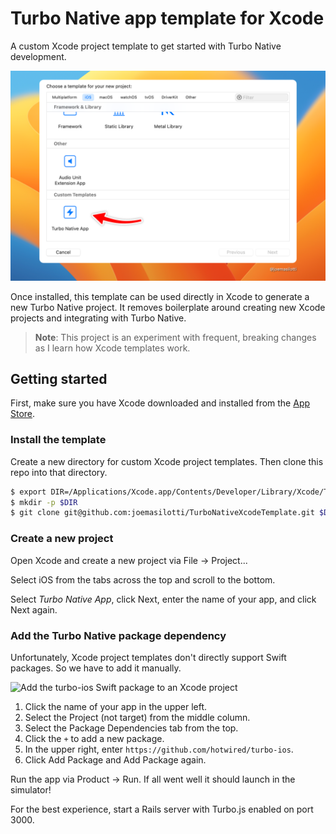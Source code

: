 # Turbo Native app template for Xcode

A custom Xcode project template to get started with Turbo Native development.

![Turbo Native App template in Xcode](.github/images/turbo-native-app-template.png)

Once installed, this template can be used directly in Xcode to generate a new Turbo Native project. It removes boilerplate around creating new Xcode projects and integrating with Turbo Native.

> **Note**: This project is an experiment with frequent, breaking changes as I learn how Xcode templates work.

## Getting started

First, make sure you have Xcode downloaded and installed from the [App Store](https://apps.apple.com/us/app/xcode/id497799835).

### Install the template

Create a new directory for custom Xcode project templates. Then clone this repo into that directory.

```bash
$ export DIR=/Applications/Xcode.app/Contents/Developer/Library/Xcode/Templates/Custom\ Templates
$ mkdir -p $DIR
$ git clone git@github.com:joemasilotti/TurboNativeXcodeTemplate.git $DIR/Turbo\ Native\ App.xctemplate
```

### Create a new project

Open Xcode and create a new project via File → Project...

Select iOS from the tabs across the top and scroll to the bottom.

Select _Turbo Native App_, click Next, enter the name of your app, and click Next again.

### Add the Turbo Native package dependency

Unfortunately, Xcode project templates don't directly support Swift packages. So we have to add it manually.

![Add the turbo-ios Swift package to an Xcode project](.github/images/add-turbo-ios-swift-package.gif)

1. Click the name of your app in the upper left.
1. Select the Project (not target) from the middle column.
1. Select the Package Dependencies tab from the top.
1. Click the `+` to add a new package.
1. In the upper right, enter `https://github.com/hotwired/turbo-ios`.
1. Click Add Package and Add Package again.

Run the app via Product → Run. If all went well it should launch in the simulator!

For the best experience, start a Rails server with Turbo.js enabled on port 3000.
